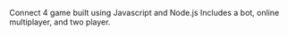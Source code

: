 Connect 4 game built using Javascript and Node.js
Includes a bot, online multiplayer, and two player.
